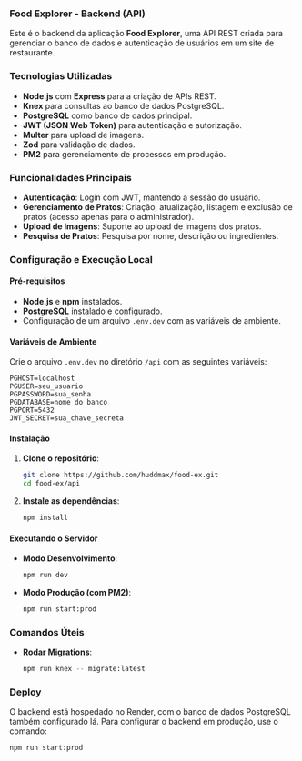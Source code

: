 ### Food Explorer - Backend (API)

Este é o backend da aplicação **Food Explorer**, uma API REST criada para gerenciar o banco de dados e autenticação de usuários em um site de restaurante.

### Tecnologias Utilizadas

- **Node.js** com **Express** para a criação de APIs REST.
- **Knex** para consultas ao banco de dados PostgreSQL.
- **PostgreSQL** como banco de dados principal.
- **JWT (JSON Web Token)** para autenticação e autorização.
- **Multer** para upload de imagens.
- **Zod** para validação de dados.
- **PM2** para gerenciamento de processos em produção.

### Funcionalidades Principais

- **Autenticação**: Login com JWT, mantendo a sessão do usuário.
- **Gerenciamento de Pratos**: Criação, atualização, listagem e exclusão de pratos (acesso apenas para o administrador).
- **Upload de Imagens**: Suporte ao upload de imagens dos pratos.
- **Pesquisa de Pratos**: Pesquisa por nome, descrição ou ingredientes.

### Configuração e Execução Local

#### Pré-requisitos

- **Node.js** e **npm** instalados.
- **PostgreSQL** instalado e configurado.
- Configuração de um arquivo `.env.dev` com as variáveis de ambiente.

#### Variáveis de Ambiente

Crie o arquivo `.env.dev` no diretório `/api` com as seguintes variáveis:

```plaintext
PGHOST=localhost
PGUSER=seu_usuario
PGPASSWORD=sua_senha
PGDATABASE=nome_do_banco
PGPORT=5432
JWT_SECRET=sua_chave_secreta
```

#### Instalação

1. **Clone o repositório**:
   ```bash
   git clone https://github.com/huddmax/food-ex.git
   cd food-ex/api
   ```

2. **Instale as dependências**:
   ```bash
   npm install
   ```

#### Executando o Servidor

- **Modo Desenvolvimento**:
  ```bash
  npm run dev
  ```

- **Modo Produção (com PM2)**:
  ```bash
  npm run start:prod
  ```

### Comandos Úteis

- **Rodar Migrations**:
  ```bash
  npm run knex -- migrate:latest
  ```

### Deploy

O backend está hospedado no Render, com o banco de dados PostgreSQL também configurado lá. Para configurar o backend em produção, use o comando:

```bash
npm run start:prod
```
